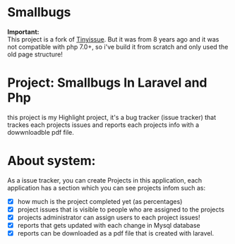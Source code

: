 # Smallbugs
**Important:**<br>This project is a fork of [Tinyissue](https://github.com/mikelbring/tinyissue). But it was from 8 years ago and it was not compatible with php 7.0+, so i've build it from scratch and only used the old page structure!
# Project: Smallbugs In Laravel and Php<br>
this project is my Highlight project, it's a bug tracker (issue tracker) that trackes each projects issues and reports each projects info with a dowwnloadble pdf file.
# About system:<br>
As a issue tracker, you can create Projects in this application, each application has a section which you can see projects infom such as: 
- [x] how much is the project completed yet (as percentages) 
- [x] project issues that is visible to people who are assigned to the projects 
- [x] projects administrator can assign users to each project issues! 
- [x] reports that gets updated with each change in Mysql database 
- [x] reports can be downloaded as a pdf file that is created with laravel.
